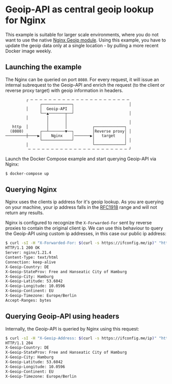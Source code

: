 # Geoip-API as central geoip lookup for Nginx

This example is suitable for larger scale environments, where you do not
want to use the native [Nginx Geoip module](http://nginx.org/en/docs/http/ngx_http_geoip_module.html). Using this example, you have to update the
geoip data only at a single location - by pulling a more recent Docker
image weekly.

## Launching the example

The Nginx can be queried on port `8080`. For every request, it will issue
an internal subrequest to the Geoip-API and enrich the request (to the
client or reverse proxy target) with geoip information in headers.

```
         ┌ ─ ─ ─ ─ ─ ─ ─ ─ ─ ─ ─ ─ ─ ─ ─ ─ ─ ─ ─ ─ ─ ─
               ┌─────────────┐                        │
         │     │  Geoip-API  │
               └──▲───────┬──┘                        │
         │        │       │
                  │       │                           │
   http  │        │       │           ┌─────────────┐
  (8080)       ┌──┴───────▼──┐        │Reverse proxy│ │
─────────┼────▶│    Nginx    │───────▶│   target    │
               └─────────────┘        │             │ │
         │                            └─────────────┘
          ─ ─ ─ ─ ─ ─ ─ ─ ─ ─ ─ ─ ─ ─ ─ ─ ─ ─ ─ ─ ─ ─ ┘
```

Launch the Docker Compose example and start querying Geoip-API via Nginx:

```bash
$ docker-compose up
```

## Querying Nginx

Nginx uses the clients ip address for it's geoip lookup. As you are
querying on your machine, your ip address falls in the
[RFC1918](https://en.wikipedia.org/wiki/Private_network) range and
will not return any results.

Nginx is configured to recognize the `X-Forwarded-For` sent by reverse
proxies to contain the original client ip. We can use this behaviour
to query the Geoip-API using custom ip addresses, in this case our
public ip address:

```bash
$ curl -sI -H "X-Forwarded-For: $(curl -s https://ifconfig.me/ip)" "http://localhost:8080/"
HTTP/1.1 200 OK
Server: nginx/1.21.4
Content-Type: text/html
Connection: keep-alive
X-Geoip-Country: DE
X-Geoip-StateProv: Free and Hanseatic City of Hamburg
X-Geoip-City: Hamburg
X-Geoip-Latitude: 53.6042
X-Geoip-Longitude: 10.0596
X-Geoip-Continent: EU
X-Geoip-Timezone: Europe/Berlin
Accept-Ranges: bytes
```

## Querying Geoip-API using headers

Internally, the Geoip-API is queried by Nginx using this request:

```bash
$ curl -sI -H "X-Geoip-Address: $(curl -s https://ifconfig.me/ip)" "http://localhost:8081/"
HTTP/1.1 204
X-Geoip-Country: DE
X-Geoip-StateProv: Free and Hanseatic City of Hamburg
X-Geoip-City: Hamburg
X-Geoip-Latitude: 53.6042
X-Geoip-Longitude: 10.0596
X-Geoip-Continent: EU
X-Geoip-Timezone: Europe/Berlin
```

